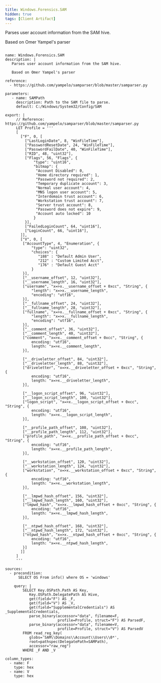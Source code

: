 ```yaml
---
title: Windows.Forensics.SAM
hidden: true
tags: [Client Artifact]
---
```


Parses user account information from the SAM hive.

Based on Omer Yampel's parser


<pre><code class="language-yaml">
name: Windows.Forensics.SAM
description: |
   Parses user account information from the SAM hive.

   Based on Omer Yampel's parser

reference:
  - https://github.com/yampelo/samparser/blob/master/samparser.py

parameters:
   - name: SAMPath
     description: Path to the SAM file to parse.
     default: C:/Windows/System32/Config/SAM

export: |
     // Reference: https://github.com/yampelo/samparser/blob/master/samparser.py
     LET Profile = '''
     [
       ["F", 0, [
         ["LastLoginDate", 8, "WinFileTime"],
         ["PasswordResetDate", 24, "WinFileTime"],
         ["PasswordFailDate", 40, "WinFileTime"],
         ["RID", 48, "uint32"],
         ["Flags", 56, "Flags", {
             "type": "uint16",
             "bitmap": {
              "Account Disabled": 0,
              "Home directory required": 1,
              "Password not required": 2,
              "Temporary duplicate account": 3,
              "Normal user account": 4,
              "MNS logon user account": 5,
              "Interdomain trust account": 6,
              "Workstation trust account": 7,
              "Server trust account": 8,
              "Password does not expire": 9,
              "Account auto locked": 10
             }
         }],
         ["FailedLoginCount", 64, "uint16"],
         ["LoginCount", 66, "uint16"],
       ]],
       ["V", 0, [
        ["AccountType", 4, "Enumeration", {
            "type": "uint32",
            "choices": {
               "188" : "Default Admin User",
               "212" : "Custom Limited Acct",
               "176" : "Default Guest Acct"
            }
        }],
        ["__username_offset", 12, "uint32"],
        ["__username_length", 16, "uint32"],
        ["username", "x=>x.__username_offset + 0xcc", "String", {
            "length": "x=>x.__username_length",
            "encoding": "utf16",
        }],
        ["__fullname_offset", 24, "uint32"],
        ["__fullname_length", 28, "uint32"],
        ["fullname", "x=>x.__fullname_offset + 0xcc", "String", {
            "length": "x=>x.__fullname_length",
            "encoding": "utf16",
        }],
        ["__comment_offset", 36, "uint32"],
        ["__comment_length", 40, "uint32"],
        ["comment", "x=>x.__comment_offset + 0xcc", "String", {
            encoding: "utf16",
            length: "x=>x.__comment_length",
        }],

        ["__driveletter_offset", 84, "uint32"],
        ["__driveletter_length", 88, "uint32"],
        ["driveletter", "x=>x.__driveletter_offset + 0xcc", "String", {
            encoding: "utf16",
            length: "x=>x.__driveletter_length",
        }],

        ["__logon_script_offset", 96, "uint32"],
        ["__logon_script_length", 100, "uint32"],
        ["logon_script", "x=>x.__logon_script_offset + 0xcc", "String", {
            encoding: "utf16",
            length: "x=>x.__logon_script_length",
        }],

        ["__profile_path_offset", 108, "uint32"],
        ["__profile_path_length", 112, "uint32"],
        ["profile_path", "x=>x.__profile_path_offset + 0xcc", "String", {
            encoding: "utf16",
            length: "x=>x.__profile_path_length",
        }],

        ["__workstation_offset", 120, "uint32"],
        ["__workstation_length", 124, "uint32"],
        ["workstation", "x=>x.__workstation_offset + 0xcc", "String", {
            encoding: "utf16",
            length: "x=>x.__workstation_length",
        }],

        ["__lmpwd_hash_offset", 156, "uint32"],
        ["__lmpwd_hash_length", 160, "uint32"],
        ["lmpwd_hash", "x=>x.__lmpwd_hash_offset + 0xcc", "String", {
            encoding: "utf16",
            length: "x=>x.__lmpwd_hash_length",
        }],

        ["__ntpwd_hash_offset", 168, "uint32"],
        ["__ntpwd_hash_length", 172, "uint32"],
        ["ntpwd_hash", "x=>x.__ntpwd_hash_offset + 0xcc", "String", {
            encoding: "utf16",
            length: "x=>x.__ntpwd_hash_length",
        }]
       ]]
     ]
     '''

sources:
  - precondition:
      SELECT OS From info() where OS = 'windows'

    query: |
        SELECT Key.OSPath.Path AS Key,
           Key.OSPath.DelegatePath AS Hive,
           get(field="F") AS _F,
           get(field="V") AS _V,
           get(field="SupplementalCredentials") AS _SupplementalCredentials,
           parse_binary(accessor="data", filename=F,
                        profile=Profile, struct="F") AS ParsedF,
           parse_binary(accessor="data", filename=V,
                        profile=Profile, struct="V") AS ParsedV
        FROM read_reg_key(
           globs='SAM\\Domains\\Account\\Users\\0*',
           root=pathspec(DelegatePath=SAMPath),
           accessor="raw_reg")
        WHERE _F AND _V

column_types:
  - name: F
    type: hex
  - name: V
    type: hex

</code></pre>

